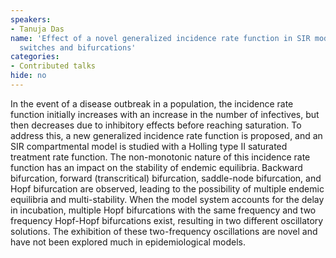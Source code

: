 ```yaml
---
speakers:
- Tanuja Das
name: 'Effect of a novel generalized incidence rate function in SIR model: stability
  switches and bifurcations'
categories:
- Contributed talks
hide: no
---
```

In the event of a disease outbreak in a population, the incidence rate function initially increases with an increase in the number of infectives, but then decreases due to inhibitory effects before reaching saturation. To address this, a new generalized incidence rate function is proposed, and an SIR compartmental model is studied with a Holling type II saturated treatment rate function. The non-monotonic nature of this incidence rate function has an impact on the stability of endemic equilibria. Backward bifurcation, forward (transcritical) bifurcation, saddle-node bifurcation, and Hopf bifurcation are observed, leading to the possibility of multiple endemic equilibria and multi-stability. When the model system accounts for the delay in incubation, multiple Hopf bifurcations with the same frequency and two frequency Hopf-Hopf bifurcations exist, resulting in two different oscillatory solutions. The exhibition of these two-frequency oscillations are novel and have not been explored much in epidemiological models.



